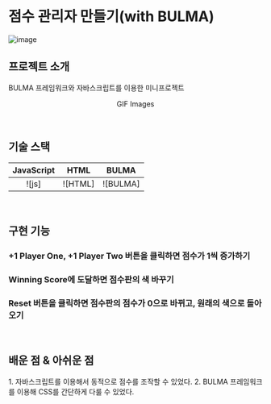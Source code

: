 # 점수 관리자 만들기(with BULMA)

![image](https://github.com/DevelopIsHobby/My-first-web-site/assets/107912101/e20c75ab-bc8d-4cff-8534-f5e5c9f8d291)

## 프로젝트 소개

<p align="justify">
BULMA 프레임워크와 자바스크립트를 이용한 미니프로젝트
</p>

<p align="center">
GIF Images
</p>

<br>

## 기술 스택

| JavaScript |   HTML   |  BULMA   |
| :--------: | :------: | :-----:  |
|   ![js]    |  ![HTML] | ![BULMA] |

<br>

## 구현 기능

### +1 Player One, +1 Player Two 버튼을 클릭하면 점수가 1씩 증가하기

### Winning Score에 도달하면 점수판의 색 바꾸기

### Reset 버튼을 클릭하면 점수판의 점수가 0으로 바뀌고, 원래의 색으로 돌아오기


<br>

## 배운 점 & 아쉬운 점

<p align="justify">
  1. 자바스크립트를 이용해서 동적으로 점수를 조작할 수 있었다.
  2. BULMA 프레임워크를 이용해 CSS를 간단하게 다룰 수 있었다.
</p>

